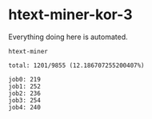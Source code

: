 # htext-miner-kor-3

Everything doing here is automated.

```
htext-miner

total: 1201/9855 (12.186707255200407%)

job0: 219
job1: 252
job2: 236
job3: 254
job4: 240
```